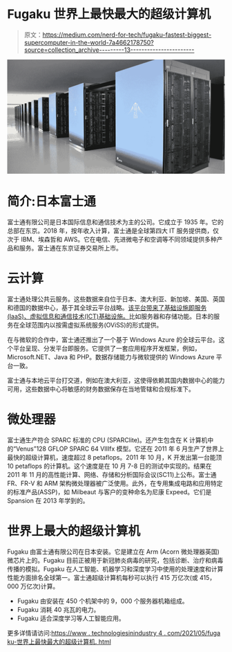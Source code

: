# Fugaku 世界上最快最大的超级计算机

> 原文：<https://medium.com/nerd-for-tech/fugaku-fastest-biggest-supercomputer-in-the-world-7a4662178750?source=collection_archive---------13----------------------->

![](img/2ab21502add95a07d83306d0eca0f59c.png)

# 简介:日本富士通

富士通有限公司是日本国际信息和通信技术为主的公司。它成立于 1935 年。它的总部在东京。2018 年，按年收入计算，富士通是全球第四大 IT 服务提供商，仅次于 IBM、埃森哲和 AWS。它在电信、先进微电子和空调等不同领域提供多种产品和服务。富士通在东京证券交易所上市。

# 云计算

富士通处理公共云服务。这些数据来自位于日本、澳大利亚、新加坡、美国、英国和德国的数据中心，基于其全球云平台战略。[该平台带来了基础设施即服务(IaaS)、虚拟信息和通信技术(ICT)基础设施。](https://www.technologiesinindustry4.com/)比如服务器和存储功能。日本的服务在全球范围内以按需虚拟系统服务(OViSS)的形式提供。

在与微软的合作中，富士通还推出了一个基于 Windows Azure 的全球云平台。这个平台呈现、分发平台即服务。它提供了一套应用程序开发框架，例如，Microsoft.NET、Java 和 PHP。数据存储能力与微软提供的 Windows Azure 平台一致。

富士通与本地云平台打交道，例如在澳大利亚，这使得依赖其国内数据中心的能力可用，这些数据中心将敏感的财务数据保存在当地管辖和合规标准下。

# 微处理器

富士通生产符合 SPARC 标准的 CPU (SPARClite)。还产生包含在 K 计算机中的“Venus”128 GFLOP SPARC 64 VIIIfx 模型。它还在 2011 年 6 月生产了世界上最快的超级计算机，速度超过 8 petaflops。2011 年 10 月，K 开发出第一台能顶 10 petaflops 的计算机。这个速度是在 10 月 7-8 日的测试中实现的。结果在 2011 年 11 月的高性能计算、网络、存储和分析国际会议(SC11)上公布。富士通 FR、FR-V 和 ARM 架构微处理器被广泛使用。此外，在专用集成电路和应用特定的标准产品(ASSP)，如 Milbeaut 与客户的变种命名为尼康 Expeed。它们是 Spansion 在 2013 年学到的。

# 世界上最大的超级计算机

Fugaku 由富士通有限公司在日本安装。它是建立在 Arm (Acorn 微处理器英国)微芯片上的。Fugaku 目前正被用于新冠肺炎病毒的研究，包括诊断、治疗和病毒传播的模拟。Fugaku 在人工智能、机器学习和深度学习中使用的处理速度和计算性能方面排名全球第一。富士通超级计算机每秒可以执行 415 万亿次(或 415，000 万亿次)计算。

*   Fugaku 由安装在 450 个机架中的 9，000 个服务器机箱组成。
*   Fugaku 消耗 40 兆瓦的电力。
*   Fugaku 适合深度学习等人工智能应用。

更多详情请访问:[https://www . technologiesinindustry 4 . com/2021/05/fuga ku-世界上最快最大的超级计算机. html](https://www.technologiesinindustry4.com/2021/05/fugaku-fastest-biggest-supercomputer-in-the-world.html)